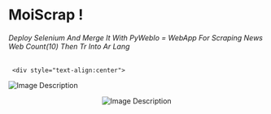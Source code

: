 #                                                                  MoiScrap !

###### Deploy Selenium And Merge It With PyWebIo = WebApp For Scraping News Web  Count(10)  Then Tr Into Ar Lang


     <div style="text-align:center">
  <img src="" alt="Image Description">
</div>

<p align="center">
  <img src="https://png.pngtree.com/template/20190323/ourmid/pngtree-a-letter-triangle-logo-image_81987.jpg" alt="Image Description">
</p>
